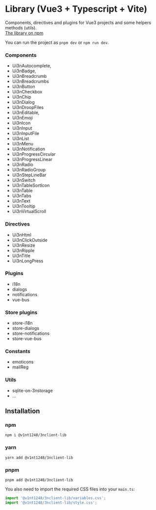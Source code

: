 # Library (Vue3 + Typescript + Vite)

Components, directives and plugins for Vue3 projects and some helpers methods (utils).  
[The library on npm](https://www.npmjs.com/package/@v1nt1248/3nclient-lib)  
  
You can run the project as `pnpm dev` or `npm run dev`.

### Components
  - Ui3nAutocomplete,
  - Ui3nBadge,
  - Ui3nBreadcrumb
  - Ui3nBreadcrumbs
  - Ui3nButton
  - Ui3nCheckbox
  - Ui3nChip
  - Ui3nDialog
  - Ui3nDroopFiles
  - Ui3nEditable,
  - Ui3nEmoji
  - Ui3nIcon
  - Ui3nInput
  - Ui3nInputFile
  - Ui3nList
  - Ui3nMenu
  - Ui3nNotification
  - Ui3nProgressCircular
  - Ui3nProgressLinear
  - Ui3nRadio
  - Ui3nRadioGroup
  - Ui3nStepLineBar
  - Ui3nSwitch
  - Ui3nTableSortIcon
  - Ui3nTable
  - Ui3nTabs
  - Ui3nText
  - Ui3nTooltip
  - Ui3nVirtualScroll  

### Directives
  - Ui3nHtml
  - Ui3nClickOutside
  - Ui3nResize
  - Ui3nRipple
  - Ui3nTitle
  - Ui3nLongPress

### Plugins
  - i18n
  - dialogs
  - notifications
  - vue-bus

### Store plugins
  - store-i18n
  - store-dialogs
  - store-notifications
  - store-vue-bus

### Constants
  - emoticons
  - mailReg

### Utils
  - sqlite-on-3nstorage
  - ...

## Installation  
  
### npm
`npm i @v1nt1248/3nclient-lib`
### yarn
`yarn add @v1nt1248/3nclient-lib`  
### pnpm
`pnpm add @v1nt1248/3nclient-lib`

  
You also need to import the required CSS files into your `main.ts`:
```ts
import '@v1nt1248/3nclient-lib/variables.css';
import '@v1nt1248/3nclient-lib/style.css';
```  
